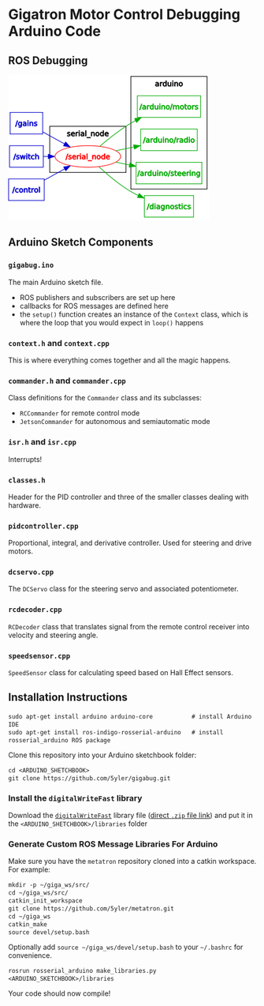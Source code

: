 # Gigatron Motor Control Debugging Arduino Code

## ROS Debugging

![ROS Debugging Topics](LOOKATME.png)

## Arduino Sketch Components

### `gigabug.ino`
The main Arduino sketch file. 
* ROS publishers and subscribers are set up here
* callbacks for ROS messages are defined here
* the `setup()` function creates an instance of the `Context` class, which is where the loop that you would expect in `loop()` happens

### `context.h` and `context.cpp`
This is where everything comes together and all the magic happens.

### `commander.h` and `commander.cpp`
Class definitions for the `Commander` class and its subclasses:
* `RCCommander` for remote control mode
* `JetsonCommander` for autonomous and semiautomatic mode

### `isr.h` and `isr.cpp`
Interrupts!

### `classes.h`
Header for the PID controller and three of the smaller classes dealing with hardware. 

### `pidcontroller.cpp`
Proportional, integral, and derivative controller. Used for steering and drive motors.

### `dcservo.cpp`
The `DCServo` class for the steering servo and associated potentiometer.

### `rcdecoder.cpp`
`RCDecoder` class that translates signal from the remote control receiver into velocity and steering angle.

### `speedsensor.cpp` 
`SpeedSensor` class for calculating speed based on Hall Effect sensors.

## Installation Instructions


```
sudo apt-get install arduino arduino-core           # install Arduino IDE
sudo apt-get install ros-indigo-rosserial-arduino   # install rosserial_arduino ROS package
```
Clone this repository into your Arduino sketchbook folder:
```
cd <ARDUINO_SHETCHBOOK>
git clone https://github.com/5yler/gigabug.git
```

### Install the `digitalWriteFast` library


Download the [`digitalWriteFast`](https://storage.googleapis.com/google-code-archive-downloads/v2/code.google.com/digitalwritefast/) library file ([direct `.zip` file link](https://storage.googleapis.com/google-code-archive-downloads/v2/code.google.com/digitalwritefast/digitalWriteFast.zip)) and put it in the `<ARDUINO_SHETCHBOOK>/libraries` folder


### Generate Custom ROS Message Libraries For Arduino
Make sure you have the `metatron` repository cloned into a catkin workspace. For example: 
```
mkdir -p ~/giga_ws/src/
cd ~/giga_ws/src/
catkin_init_workspace
git clone https://github.com/5yler/metatron.git
cd ~/giga_ws
catkin_make
source devel/setup.bash
```
Optionally add `source ~/giga_ws/devel/setup.bash` to your `~/.bashrc` for convenience.

```
rosrun rosserial_arduino make_libraries.py <ARDUINO_SKETCHBOOK>/libraries
```

Your code should now compile!
